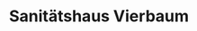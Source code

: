 ---
title: "Sanitätshaus Vierbaum"
url: /meinerzhagen/sanitaetshaus-vierbaum/
shop: Sanitätshaus
---